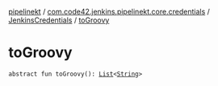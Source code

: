 [pipelinekt](../../index.md) / [com.code42.jenkins.pipelinekt.core.credentials](../index.md) / [JenkinsCredentials](index.md) / [toGroovy](./to-groovy.md)

# toGroovy

`abstract fun toGroovy(): `[`List`](https://kotlinlang.org/api/latest/jvm/stdlib/kotlin.collections/-list/index.html)`<`[`String`](https://kotlinlang.org/api/latest/jvm/stdlib/kotlin/-string/index.html)`>`